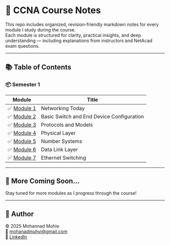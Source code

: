 # 📘 CCNA Course Notes

This repo includes organized, revision-friendly markdown notes for every module I study during the course.  
Each module is structured for clarity, practical insights, and deep understanding — including explanations from instructors and NetAcad exam questions.

---

## 📚 Table of Contents

### 📦 Semester 1

| Module | Title |
|--------|-------|
| ✅ [Module 1](./Semester%201/Module-1.md) | Networking Today |
| ✅ [Module 2](./Semester%201/Module-2.md) | Basic Switch and End Device Configuration |
| ✅ [Module 3](./Semester%201/Module-3.md) | Protocols and Models |
| ✅ [Module 4](./Semester%201/Module-4.md) | Physical Layer |
| ✅ [Module 5](./Semester%201/Module-5.md) | Number Systems |
| ✅ [Module 6](./Semester%201/Module-6.md) | Data Link Layer |
| ✅ [Module 7](./Semester%201/Module-7.md) | Ethernet Switching |

---


## 📌 More Coming Soon...
Stay tuned for more modules as I progress through the course!


---

## 👤 Author

© 2025 Mohannad Mohie  
📧 mohanadmuhyi@gmail.com  
🔗 [LinkedIn](https://www.linkedin.com/in/mohanadmuhyi)  

